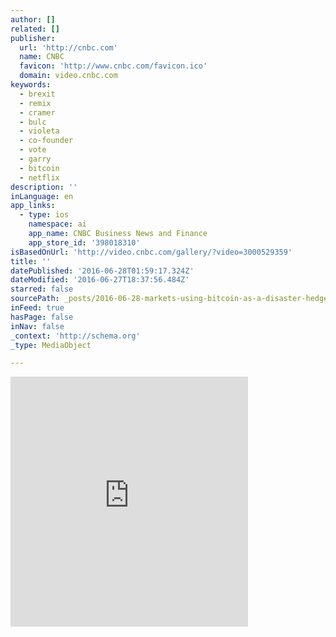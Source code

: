 ```yaml
---
author: []
related: []
publisher:
  url: 'http://cnbc.com'
  name: CNBC
  favicon: 'http://www.cnbc.com/favicon.ico'
  domain: video.cnbc.com
keywords:
  - brexit
  - remix
  - cramer
  - bulc
  - violeta
  - co-founder
  - vote
  - garry
  - bitcoin
  - netflix
description: ''
inLanguage: en
app_links:
  - type: ios
    namespace: ai
    app_name: CNBC Business News and Finance
    app_store_id: '398018310'
isBasedOnUrl: 'http://video.cnbc.com/gallery/?video=3000529359'
title: ''
datePublished: '2016-06-28T01:59:17.324Z'
dateModified: '2016-06-27T18:37:56.484Z'
starred: false
sourcePath: _posts/2016-06-28-markets-using-bitcoin-as-a-disaster-hedge-ark-invest.md
inFeed: true
hasPage: false
inNav: false
_context: 'http://schema.org'
_type: MediaObject

---
```

<iframe src="http://cdn.embedly.com/widgets/media.html?src=http%3A%2F%2Fplus.cnbc.com%2Frssvideosearch%2Faction%2Fplayer%2Fid%2F3000529359%2Fcode%2Fcnbcplayershare&amp;url=http%3A%2F%2Fvideo.cnbc.com%2Fgallery%2F%3Fvideo%3D3000529359&amp;image=http%3A%2F%2Ffm.cnbc.com%2Fapplications%2Fcnbc.com%2Fresources%2Fimg%2Feditorial%2F2016%2F06%2F27%2F103745908-2ED3-ESB-Burniske-0626.600x400.jpg&amp;key=b7d04c9b404c499eba89ee7072e1c4f7&amp;type=application%2Fx-shockwave-flash&amp;schema=cnbc" width="380" height="400" scrolling="no" frameborder="0" allowfullscreen="" style=""></iframe>